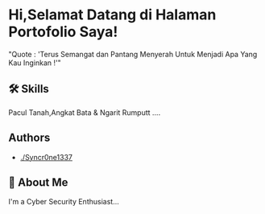 # Hi,Selamat Datang di Halaman Portofolio Saya!

"Quote : 'Terus Semangat dan Pantang Menyerah Untuk Menjadi Apa Yang Kau Inginkan !'"


## 🛠 Skills
Pacul Tanah,Angkat Bata & Ngarit Rumputt ....


## Authors

- [./Syncr0ne1337](https://www.linkedin.com/in/sultanmarlindo)


## 🚀 About Me
I'm a Cyber Security Enthusiast...

